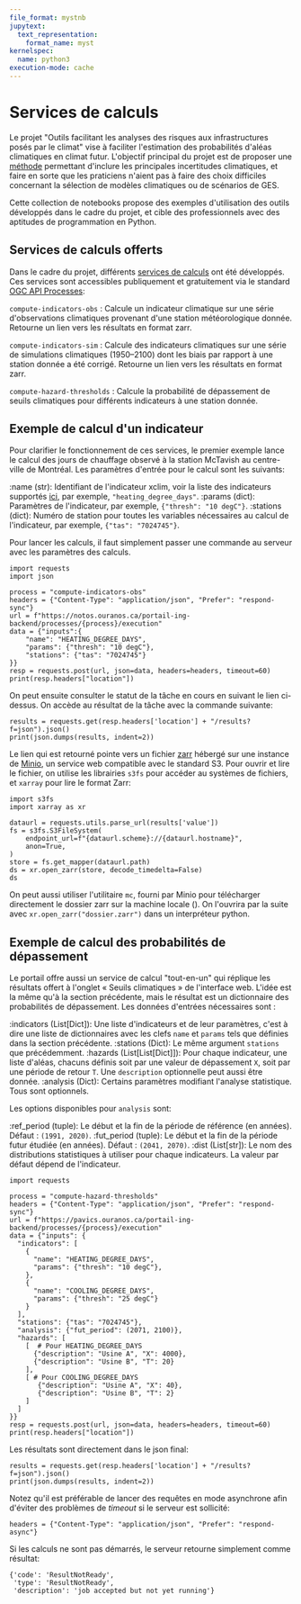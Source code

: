 ```yaml
---
file_format: mystnb
jupytext:
  text_representation:
    format_name: myst
kernelspec:
  name: python3
execution-mode: cache
---
```


# Services de calculs

Le projet "Outils facilitant les analyses des risques aux infrastructures posés par le climat" vise à faciliter l'estimation des probabilités d'aléas climatiques en climat futur. L'objectif principal du projet est de proposer une [méthode]() permettant d'inclure les principales incertitudes climatiques, et faire en sorte que les praticiens n'aient pas à faire des choix difficiles concernant la sélection de modèles climatiques ou de scénarios de GES.

Cette collection de notebooks propose des exemples d'utilisation des outils développés dans le cadre du projet, et cible des professionnels avec des aptitudes de programmation en Python.

## Services de calculs offerts

Dans le cadre du projet, différents [services de calculs](https://pavics.ouranos.ca/portail-ing-backend/) ont été développés. Ces services sont accessibles publiquement et gratuitement via le standard [OGC API Processes](https://ogcapi.ogc.org/processes/):

``compute-indicators-obs``
: Calcule un indicateur climatique sur une série d'observations climatiques provenant d'une station météorologique donnée. Retourne un lien vers les résultats en format zarr.

``compute-indicators-sim``
: Calcule des indicateurs climatiques sur une série de simulations climatiques (1950–2100) dont les biais par rapport à une station donnée a été corrigé. Retourne un lien vers les résultats en format zarr.

``compute-hazard-thresholds``
: Calcule la probabilité de dépassement de seuils climatiques pour différents indicateurs à une station donnée.

## Exemple de calcul d'un indicateur

Pour clarifier le fonctionnement de ces services, le premier exemple lance le calcul des jours de chauffage observé à la station McTavish au centre-ville de Montréal. Les paramètres d'entrée pour le calcul sont les suivants:

:name (str): Identifiant de l'indicateur xclim, voir la liste des indicateurs supportés [ici](https://xclim.readthedocs.io/en/stable/indicators.html), par exemple, `"heating_degree_days"`.
:params (dict): Paramètres de l'indicateur, par exemple, `{"thresh": "10 degC"}`.
:stations (dict): Numéro de station pour toutes les variables nécessaires au calcul de l'indicateur, par exemple, `{"tas": "7024745"}`.

Pour lancer les calculs, il faut simplement passer une commande au serveur avec les paramètres des calculs.

```{code-cell} python3
import requests
import json

process = "compute-indicators-obs"
headers = {"Content-Type": "application/json", "Prefer": "respond-sync"}
url = f"https://notos.ouranos.ca/portail-ing-backend/processes/{process}/execution"
data = {"inputs":{
    "name": "HEATING_DEGREE_DAYS",
    "params": {"thresh": "10 degC"},
    "stations": {"tas": "7024745"}
}}
resp = requests.post(url, json=data, headers=headers, timeout=60)
print(resp.headers["location"])
```
On peut ensuite consulter le statut de la tâche en cours en suivant le lien ci-dessus. On accède au résultat de la tâche avec la commande suivante:

```{code-cell} python3
results = requests.get(resp.headers['location'] + "/results?f=json").json()
print(json.dumps(results, indent=2))
```

Le lien qui est retourné pointe vers un fichier [zarr](https://zarr.dev/) hébergé sur une instance de [Minio](https://min.io/), un service web compatible avec le standard S3. Pour ouvrir et lire le fichier, on utilise les librairies `s3fs` pour accéder au systèmes de fichiers, et `xarray` pour lire le format Zarr:

```{code-cell} python3
import s3fs
import xarray as xr

dataurl = requests.utils.parse_url(results['value'])
fs = s3fs.S3FileSystem(
    endpoint_url=f"{dataurl.scheme}://{dataurl.hostname}",
    anon=True,
)
store = fs.get_mapper(dataurl.path)
ds = xr.open_zarr(store, decode_timedelta=False)
ds
```

On peut aussi utiliser l'utilitaire `mc`, fourni par Minio pour télécharger directement le dossier zarr sur la machine locale ([](../storage.md)). On l'ouvrira par la suite avec `xr.open_zarr("dossier.zarr")` dans un interpréteur python.


## Exemple de calcul des probabilités de dépassement

Le portail offre aussi un service de calcul "tout-en-un" qui réplique les résultats offert à l'onglet « Seuils climatiques » de l'interface web. L'idée est la même qu'à la section précédente, mais le résultat est un dictionnaire des probabilités de dépassement. Les données d'entrées nécessaires sont :

:indicators (List[Dict]): Une liste d'indicateurs et de leur paramètres, c'est à dire une liste de dictionnaires avec les clefs `name` et `params` tels que définies dans la section précédente.
:stations (Dict): Le même argument `stations` que précédemment.
:hazards (List[List[Dict]]): Pour chaque indicateur, une liste d'aléas, chacuns définis soit par une valeur de dépassement `X`, soit par une période de retour `T`. Une `description` optionnelle peut aussi être donnée.
:analysis (Dict): Certains paramètres modifiant l'analyse statistique. Tous sont optionnels.

Les options disponibles pour `analysis` sont:

:ref_period (tuple): Le début et la fin de la période de référence (en années). Défaut : `(1991, 2020)`.
:fut_period (tuple): Le début et la fin de la période futur étudiée (en années). Défaut : `(2041, 2070)`.
:dist (List[str]): Le nom des distributions statistiques à utiliser pour chaque indicateurs. La valeur par défaut dépend de l'indicateur.


```{code-cell} python3
import requests

process = "compute-hazard-thresholds"
headers = {"Content-Type": "application/json", "Prefer": "respond-sync"}
url = f"https://pavics.ouranos.ca/portail-ing-backend/processes/{process}/execution"
data = {"inputs": {
  "indicators": [
    {
      "name": "HEATING_DEGREE_DAYS",
      "params": {"thresh": "10 degC"},
    },
    {
      "name": "COOLING_DEGREE_DAYS",
      "params": {"thresh": "25 degC"}
    }
  ],
  "stations": {"tas": "7024745"},
  "analysis": {"fut_period": (2071, 2100)},
  "hazards": [
    [  # Pour HEATING_DEGREE_DAYS
      {"description": "Usine A", "X": 4000},
      {"description": "Usine B", "T": 20}
    ],
    [ # Pour COOLING_DEGREE_DAYS
       {"description": "Usine A", "X": 40},
       {"description": "Usine B", "T": 2}
    ]
  ]
}}
resp = requests.post(url, json=data, headers=headers, timeout=60)
print(resp.headers["location"])
```

Les résultats sont directement dans le json final:

```{code-cell} python3
results = requests.get(resp.headers['location'] + "/results?f=json").json()
print(json.dumps(results, indent=2))
```

Notez qu'il est préférable de lancer des requêtes en mode asynchrone afin d'éviter des problèmes de _timeout_ si le serveur est sollicité:
```
headers = {"Content-Type": "application/json", "Prefer": "respond-async"}
```
Si les calculs ne sont pas démarrés, le serveur retourne simplement comme résultat:
```
{'code': 'ResultNotReady',
 'type': 'ResultNotReady',
 'description': 'job accepted but not yet running'}
```

